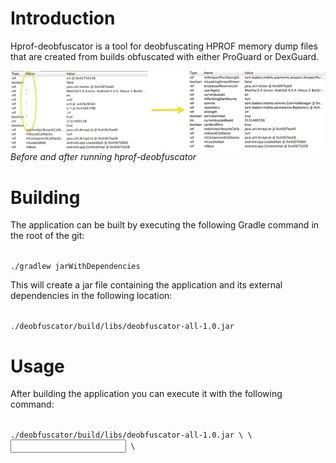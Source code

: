 Introduction
==================

Hprof-deobfuscator is a tool for deobfuscating HPROF memory dump files that are created from builds obfuscated with either ProGuard or DexGuard.


![Before and after](/docs/before_and_after.png) <br><i>Before and after running hprof-deobfuscator</i>

Building
========

The application can be built by executing the following Gradle command in the root of the git:

<code>
./gradlew jarWithDependencies
</code>

This will create a jar file containing the application and its external dependencies in the following location:

<code>
./deobfuscator/build/libs/deobfuscator-all-1.0.jar
</code>

Usage
=====

After building the application you can execute it with the following command:

<code>
./deobfuscator/build/libs/deobfuscator-all-1.0.jar \<mapping file\> \<input hprof\> \<output hprof\>
</code>




